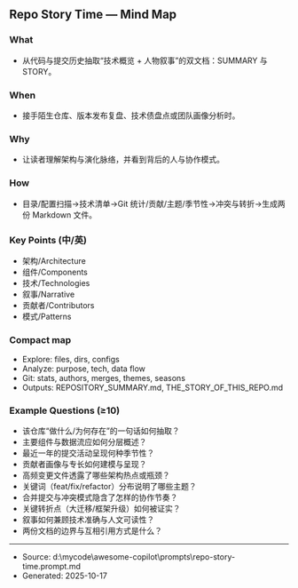 ## Repo Story Time — Mind Map

### What
- 从代码与提交历史抽取“技术概览 + 人物叙事”的双文档：SUMMARY 与 STORY。

### When
- 接手陌生仓库、版本发布复盘、技术债盘点或团队画像分析时。

### Why
- 让读者理解架构与演化脉络，并看到背后的人与协作模式。

### How
- 目录/配置扫描→技术清单→Git 统计/贡献/主题/季节性→冲突与转折→生成两份 Markdown 文件。

### Key Points (中/英)
- 架构/Architecture
- 组件/Components
- 技术/Technologies
- 叙事/Narrative
- 贡献者/Contributors
- 模式/Patterns

### Compact map
- Explore: files, dirs, configs
- Analyze: purpose, tech, data flow
- Git: stats, authors, merges, themes, seasons
- Outputs: REPOSITORY_SUMMARY.md, THE_STORY_OF_THIS_REPO.md

### Example Questions (≥10)
- 该仓库“做什么/为何存在”的一句话如何抽取？
- 主要组件与数据流应如何分层概述？
- 最近一年的提交活动呈现何种季节性？
- 贡献者画像与专长如何建模与呈现？
- 高频变更文件透露了哪些架构热点或瓶颈？
- 关键词（feat/fix/refactor）分布说明了哪些主题？
- 合并提交与冲突模式隐含了怎样的协作节奏？
- 关键转折点（大迁移/框架升级）如何被证实？
- 叙事如何兼顾技术准确与人文可读性？
- 两份文档的边界与互相引用方式是什么？

---
- Source: d:\mycode\awesome-copilot\prompts\repo-story-time.prompt.md
- Generated: 2025-10-17
